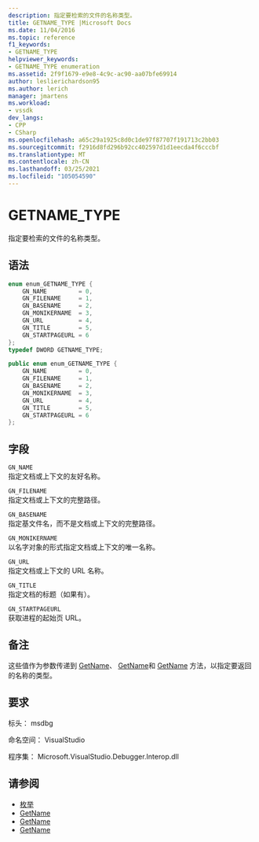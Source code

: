 ```yaml
---
description: 指定要检索的文件的名称类型。
title: GETNAME_TYPE |Microsoft Docs
ms.date: 11/04/2016
ms.topic: reference
f1_keywords:
- GETNAME_TYPE
helpviewer_keywords:
- GETNAME_TYPE enumeration
ms.assetid: 2f9f1679-e9e8-4c9c-ac90-aa07bfe69914
author: leslierichardson95
ms.author: lerich
manager: jmartens
ms.workload:
- vssdk
dev_langs:
- CPP
- CSharp
ms.openlocfilehash: a65c29a1925c8d0c1de97f87707f191713c2bb03
ms.sourcegitcommit: f2916d8fd296b92cc402597d1d1eecda4f6cccbf
ms.translationtype: MT
ms.contentlocale: zh-CN
ms.lasthandoff: 03/25/2021
ms.locfileid: "105054590"
---
```

# <a name="getname_type"></a>GETNAME_TYPE
指定要检索的文件的名称类型。

## <a name="syntax"></a>语法

```cpp
enum enum_GETNAME_TYPE {
    GN_NAME         = 0,
    GN_FILENAME     = 1,
    GN_BASENAME     = 2,
    GN_MONIKERNAME  = 3,
    GN_URL          = 4,
    GN_TITLE        = 5,
    GN_STARTPAGEURL = 6
};
typedef DWORD GETNAME_TYPE;
```

```csharp
public enum enum_GETNAME_TYPE {
    GN_NAME         = 0,
    GN_FILENAME     = 1,
    GN_BASENAME     = 2,
    GN_MONIKERNAME  = 3,
    GN_URL          = 4,
    GN_TITLE        = 5,
    GN_STARTPAGEURL = 6
};
```

## <a name="fields"></a>字段
`GN_NAME`\
指定文档或上下文的友好名称。

`GN_FILENAME`\
指定文档或上下文的完整路径。

`GN_BASENAME`\
指定基文件名，而不是文档或上下文的完整路径。

`GN_MONIKERNAME`\
以名字对象的形式指定文档或上下文的唯一名称。

`GN_URL`\
指定文档或上下文的 URL 名称。

`GN_TITLE`\
指定文档的标题（如果有）。

`GN_STARTPAGEURL`\
获取进程的起始页 URL。

## <a name="remarks"></a>备注
这些值作为参数传递到 [GetName](../../../extensibility/debugger/reference/idebugdocument2-getname.md)、 [GetName](../../../extensibility/debugger/reference/idebugdocumentcontext2-getname.md)和 [GetName](../../../extensibility/debugger/reference/idebugprocess2-getname.md) 方法，以指定要返回的名称的类型。

## <a name="requirements"></a>要求
标头： msdbg

命名空间： VisualStudio

程序集： Microsoft.VisualStudio.Debugger.Interop.dll

## <a name="see-also"></a>请参阅
- [枚举](../../../extensibility/debugger/reference/enumerations-visual-studio-debugging.md)
- [GetName](../../../extensibility/debugger/reference/idebugdocument2-getname.md)
- [GetName](../../../extensibility/debugger/reference/idebugdocumentcontext2-getname.md)
- [GetName](../../../extensibility/debugger/reference/idebugprocess2-getname.md)
